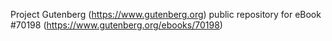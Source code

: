 Project Gutenberg (https://www.gutenberg.org) public repository for
eBook #70198 (https://www.gutenberg.org/ebooks/70198)
